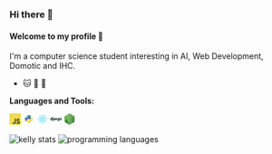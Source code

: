 ### Hi there 👋

#### Welcome to my profile 👀

I'm a computer science student interesting in AI, Web Development, Domotic and IHC.

- 🐱 🎨 📖

**Languages and Tools:**

<code><img height="20" src="https://raw.githubusercontent.com/github/explore/80688e429a7d4ef2fca1e82350fe8e3517d3494d/topics/javascript/javascript.png"></code>
<code><img height="20" src="https://raw.githubusercontent.com/github/explore/80688e429a7d4ef2fca1e82350fe8e3517d3494d/topics/python/python.png"></code>
<code><img height="20" src="https://raw.githubusercontent.com/github/explore/80688e429a7d4ef2fca1e82350fe8e3517d3494d/topics/react/react.png"></code>
<code><img height="20" src="https://raw.githubusercontent.com/github/explore/80688e429a7d4ef2fca1e82350fe8e3517d3494d/topics/django/django.png"></code>
<code><img height="20" src="https://raw.githubusercontent.com/github/explore/80688e429a7d4ef2fca1e82350fe8e3517d3494d/topics/nodejs/nodejs.png"></code>

<img src="https://github-readme-stats.vercel.app/api?username=kellycastrof&show_icons=true&include_all_commits=true&theme=blueberry&count_private=true&hide=issues,stars" alt="kelly stats"/>

<img src="https://github-readme-stats.vercel.app/api/top-langs/?username=kellycastrof&theme=blueberry&count-private=true&layout=compact" alt="programming languages"/>
